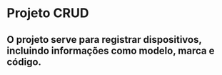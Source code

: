# Projeto CRUD

## O projeto serve para registrar dispositivos, incluindo informações como modelo, marca e código.